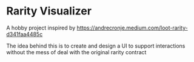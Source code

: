 # Rarity Visualizer 

A hobby project inspired by https://andrecronje.medium.com/loot-rarity-d341faa4485c

The idea behind this is to create and design a UI to support interactions without the mess of deal with the original rarity contract
